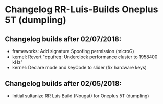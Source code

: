 <h1>Changelog RR-Luis-Builds Oneplus 5T (dumpling)</h1>
<p></p>
<h2>Changelog builds after 02/07/2018:</h2>
<ul>
  <li>frameworks: Add signature Spoofing permission (microG)</li>
  <li>kernel: Revert "cpufreq: Underclock performance cluster to 1958400 kHz"</li>
  <li>kernel: Declare mode and keyCode to slider (fix hardware keys)</li>
</ul>
<h2>Changelog builds after 02/05/2018:</h2>
<ul>
  <li>Initial sultanize RR Luis Build (Nougat) for Oneplus 5T (dumpling)</li>
</ul>
